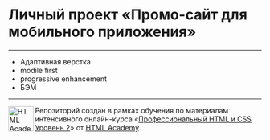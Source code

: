 # Личный проект «Промо-сайт для мобильного приложения»

---

- Адаптивная верстка
- modile first
- progressive enhancement
- БЭМ

---

<a href="https://htmlacademy.ru/advanced_intensive"><img align="left" width="50" height="50" title="HTML Academy" src="https://htmlacademy.ru/static/img/logo-github.svg"></a>

Репозиторий создан в рамках обучения по материалам интенсивного онлайн-курса «[Профессиональный HTML и CSS Уровень 2](https://htmlacademy.ru/advanced_intensive)» от [HTML Academy](https://htmlacademy.ru).
